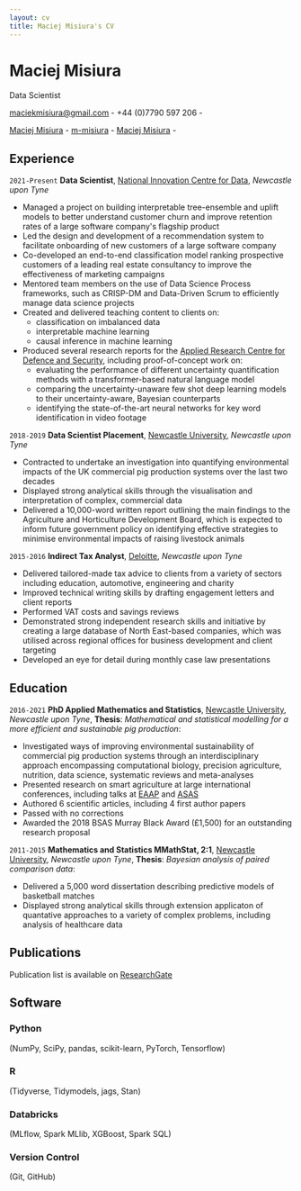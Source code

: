```yaml
---
layout: cv
title: Maciej Misiura's CV
---
```

# Maciej Misiura
Data Scientist

<a href="maciekmisiura@gmail.com">maciekmisiura@gmail.com</a> - +44 (0)7790 597 206 - 

<div id="webaddress">
  <a href="https://uk.linkedin.com/in/maciej-misiura-1a97681b8"><i class="fas fa-home"></i> Maciej Misiura</a> - 
  <a href="https://github.com/m-misiura"><i class="fab fa-github"></i> m-misiura</a> - 
  <a href="https://www.researchgate.net/profile/Maciej-Misiura"><i class="ai ai-researchgate"></i> Maciej Misiura</a> - 
</div>

## Experience

`2021-Present`
**Data Scientist**, [National Innovation Centre for Data](https://www.nicd.org.uk), *Newcastle upon Tyne*
- Managed a project on building interpretable tree-ensemble and uplift models to better understand customer churn and improve retention rates of a large software company's flagship product
- Led the design and development of a recommendation system to facilitate onboarding of new customers of a large software company
- Co-developed an end-to-end classification model ranking prospective customers of a leading real estate consultancy to improve the effectiveness of marketing campaigns
- Mentored team members on the use of Data Science Process frameworks, such as CRISP-DM and Data-Driven Scrum to efficiently manage data science projects 
- Created and delivered teaching content to clients on: 
  - classification on imbalanced data
  - interpretable machine learning
  - causal inference in machine learning
- Produced several research reports for the [Applied Research Centre for Defence and Security](https://www.turing.ac.uk/research/research-projects/applied-research-centre-defence-and-security), including proof-of-concept work on: 
  - evaluating the performance of different uncertainty quantification methods with a transformer-based natural language model
  - comparing the uncertainty-unaware few shot deep learning models to their uncertainty-aware, Bayesian counterparts
  - identifying the state-of-the-art neural networks for key word identification in video footage

`2018-2019`
**Data Scientist Placement**, [Newcastle University](https://www.ncl.ac.uk), *Newcastle upon Tyne*
- Contracted to undertake an investigation into quantifying environmental impacts of the UK commercial pig production systems over the last two decades
- Displayed strong analytical skills through the visualisation and interpretation of complex, commercial data
- Delivered a 10,000-word written report outlining the main findings to the Agriculture and Horticulture Development Board, which is expected to inform future government policy on identifying effective strategies to minimise environmental impacts of raising livestock animals

`2015-2016`
**Indirect Tax Analyst**, [Deloitte](https://www2.deloitte.com/uk/en.html), *Newcastle upon Tyne*
- Delivered tailored-made tax advice to clients from a variety of sectors including education, automotive, engineering and charity
- Improved technical writing skills by drafting engagement letters and client reports
- Performed VAT costs and savings reviews
- Demonstrated strong independent research skills and initiative by creating a large database of North East-based companies, which was utilised across regional offices for business development and client targeting
- Developed an eye for detail during monthly case law presentations

## Education

`2016-2021`
**PhD Applied Mathematics and Statistics**, [Newcastle University](https://www.ncl.ac.uk), *Newcastle upon Tyne*,
**Thesis**: *Mathematical and statistical modelling for a more efficient and sustainable pig production*:
- Investigated ways of improving environmental sustainability of commercial pig production systems through an interdisciplinary approach encompassing computational biology, precision agriculture, nutrition, data science, systematic reviews and meta-analyses
- Presented research on smart agriculture at large international conferences, including talks at [EAAP](https://hal.inrae.fr/hal-03039253) and [ASAS](https://www.ncbi.nlm.nih.gov/pmc/articles/PMC6666733/)
- Authored 6 scientific articles, including 4 first author papers
- Passed with no corrections
- Awarded the 2018 BSAS Murray Black Award (£1,500) for an outstanding research proposal

`2011-2015`
**Mathematics and Statistics MMathStat, 2:1**, [Newcastle University](https://www.ncl.ac.uk), *Newcastle upon Tyne*,
**Thesis**: *Bayesian analysis of paired comparison data*:
- Delivered a 5,000 word dissertation describing predictive models of basketball matches
- Displayed strong analytical skills through extension applicaton of quantative approaches to a variety of complex problems, including analysis of healthcare data

## Publications

Publication list is available on [ResearchGate](https://www.researchgate.net/profile/Maciej-Misiura)

## Software

### Python <i class="fab fa-python"></i>

(NumPy, SciPy, pandas, scikit-learn, PyTorch, Tensorflow)

### R <i class="fab fa-r-project"></i>

(Tidyverse, Tidymodels, jags, Stan)

### Databricks <i class="fas fa-layer-group"></i>

(MLflow, Spark MLlib, XGBoost, Spark SQL)

### Version Control <i class="fab fa-github"></i>

(Git, GitHub)